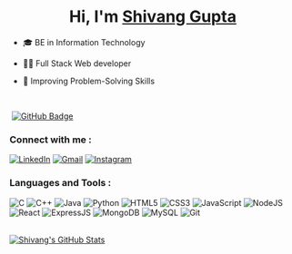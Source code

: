 

<h1 align="center">Hi, I'm <a href="https://shivanggupta.vercel.app/" target="_blank">  Shivang  Gupta </a></h1>




- 🎓 BE in Information Technology 

- 👨‍💻 Full Stack Web developer

- 🌱 Improving Problem-Solving Skills

<br>


<p align="left"> <img src="https://komarev.com/ghpvc/?username=shivang17d&label=profile%20views&color=0e75b6&style=flat" alt="" /> 
<a href="https://github.com/m-sehrawat?tab=followers"><img src="https://img.shields.io/github/followers/shivang17d?label=Followers&style=social" alt="GitHub Badge"></a>
</p>


<h3 align="left">Connect with me :</h3>
<div align="left">
  <a href="https://www.linkedin.com/in/shivang-gupta-141470219/"><img alt="LinkedIn" src="https://img.shields.io/badge/LinkedIn-0077B5?style=flat&logo=linkedin&logoColor=white"/></a>
  <a href="mailto:shivangguptaxd@gmail.com"><img alt="Gmail" src="https://img.shields.io/badge/Gmail-D14836?style=flat&logo=gmail&logoColor=white"/></a>
  <a href="https://www.instagram.com/shivang17d"><img alt="Instagram" src="https://img.shields.io/badge/Instagram-E4405F?style=flat&logo=instagram&logoColor=white"/></a>
</div>


<h3 align="left">Languages and Tools :</h3>
<div align="left">
<img alt="C" src="https://img.shields.io/badge/C-00599C?style=for-the-badge&logo=c&logoColor=white"/>
<img alt="C++" src="https://img.shields.io/badge/C%2B%2B-00599C?style=for-the-badge&logo=c%2B%2B&logoColor=white"/> 
<img alt="Java" src="https://img.shields.io/badge/Java-ED8B00?style=for-the-badge&logo=java&logoColor=white"/>
<img alt="Python" src="https://img.shields.io/badge/Python-FFD43B?style=for-the-badge&logo=python&logoColor=blue"/>
<img alt="HTML5" src="https://img.shields.io/badge/html5-%23E34F26.svg?style=for-the-badge&logo=html5&logoColor=white"/>
<img alt="CSS3" src="https://img.shields.io/badge/css3-%231572B6.svg?style=for-the-badge&logo=css3&logoColor=white"/> 
<img alt="JavaScript" src="https://img.shields.io/badge/javascript-%23323330.svg?style=for-the-badge&logo=javascript&logoColor=%23F7DF1E"/> 
<img alt="NodeJS" src="https://img.shields.io/badge/node.js-%2343853D.svg?style=for-the-badge&logo=node-dot-js&logoColor=white"/>
<img alt="React" src="https://img.shields.io/badge/react-%2320232a.svg?style=for-the-badge&logo=react&logoColor=%2361DAFB"/>
<img alt="ExpressJS" src="https://img.shields.io/badge/Express.js-000000?style=for-the-badge&logo=express&logoColor=white"/>
<img alt="MongoDB" src="https://img.shields.io/badge/MongoDB-4EA94B?style=for-the-badge&logo=mongodb&logoColor=white"/>
<img alt="MySQL" src="https://img.shields.io/badge/MySQL-005C84?style=for-the-badge&logo=mysql&logoColor=white"/>
<img alt="Git" src="https://img.shields.io/badge/git-%23F05033.svg?&style=for-the-badge&logo=git&logoColor=white"/>
</div>



<br/>

[![Shivang's GitHub Stats](https://github-readme-stats.vercel.app/api?username=shivang17d&hide=issues&count_private=true&show_icons=true&theme=calm)](https://github-readme-stats.vercel.app/api?username=shivang17d&hide=issues&count_private=true&show_icons=true&theme=calm)




